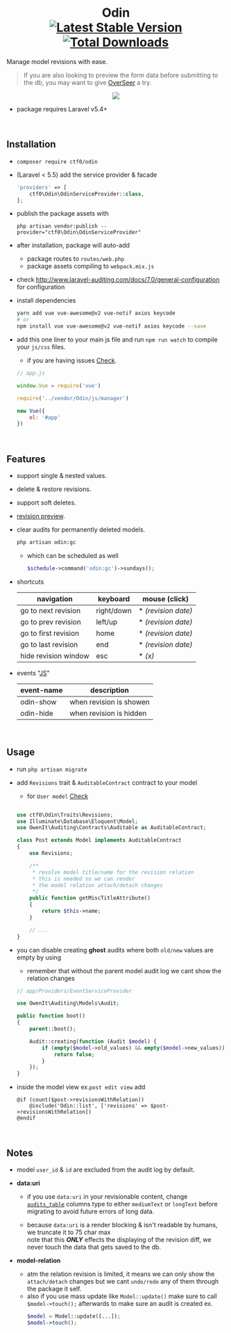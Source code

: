 <h1 align="center">
    Odin
    <br>
    <a href="https://packagist.org/packages/ctf0/odin"><img src="https://img.shields.io/packagist/v/ctf0/odin.svg" alt="Latest Stable Version" /></a> <a href="https://packagist.org/packages/ctf0/odin"><img src="https://img.shields.io/packagist/dt/ctf0/odin.svg" alt="Total Downloads" /></a>
</h1>

Manage model revisions with ease.
> If you are also looking to preview the form data before submitting to the db, you may want to give [OverSeer](https://github.com/ctf0/OverSeer) a try.

<p align="center">
    <a href="https://user-images.githubusercontent.com/7388088/33775349-be6f1696-dc46-11e7-880f-693a47d86b52.jpg"><img src="https://user-images.githubusercontent.com/7388088/33775349-be6f1696-dc46-11e7-880f-693a47d86b52.jpg"></a>
</p>

- package requires Laravel v5.4+

<br>

## Installation

- `composer require ctf0/odin`

- (Laravel < 5.5) add the service provider & facade

    ```php
    'providers' => [
        ctf0\Odin\OdinServiceProvider::class,
    ];
    ```

* publish the package assets with

    `php artisan vendor:publish --provider="ctf0\Odin\OdinServiceProvider"`

- after installation, package will auto-add
    + package routes to `routes/web.php`
    + package assets compiling to `webpack.mix.js`

- check http://www.laravel-auditing.com/docs/7.0/general-configuration for configuration

- install dependencies

    ```bash
    yarn add vue vue-awesome@v2 vue-notif axios keycode
    # or
    npm install vue vue-awesome@v2 vue-notif axios keycode --save
    ```

- add this one liner to your main js file and run `npm run watch` to compile your `js/css` files.
    + if you are having issues [Check](https://ctf0.wordpress.com/2017/09/12/laravel-mix-es6/).

    ```js
    // app.js

    window.Vue = require('vue')

    require('../vendor/Odin/js/manager')

    new Vue({
        el: '#app'
    })
    ```

<br>

## Features

- support single & nested values.
- delete & restore revisions.
- support soft deletes.
- [revision preview](https://github.com/ctf0/Odin/wiki/Preview-Revision).
- clear audits for permanently deleted models.

    ```bash
    php artisan odin:gc
    ```

    + which can be scheduled as well
      ```php
      $schedule->command('odin:gc')->sundays();
      ```

- shortcuts

    |      navigation      |  keyboard  |    mouse (click)    |
    |----------------------|------------|---------------------|
    | go to next revision  | right/down | * *(revision date)* |
    | go to prev revision  | left/up    | * *(revision date)* |
    | go to first revision | home       | * *(revision date)* |
    | go to last revision  | end        | * *(revision date)* |
    | hide revision window | esc        | * *(x)*             |

- events "[JS](https://github.com/gocanto/vuemit)"

    | event-name |       description       |
    |------------|-------------------------|
    | odin-show   | when revision is showen |
    | odin-hide   | when revision is hidden |

<br>

## Usage

- run `php artisan migrate`

- add `Revisions` trait & `AuditableContract` contract to your model
    + for `User model` [Check](http://laravel-auditing.com/docs/master/audit-resolvers)

    ```php

    use ctf0\Odin\Traits\Revisions;
    use Illuminate\Database\Eloquent\Model;
    use OwenIt\Auditing\Contracts\Auditable as AuditableContract;

    class Post extends Model implements AuditableContract
    {
        use Revisions;

        /**
         * resolve model title/name for the revision relation
         * this is needed so we can render
         * the model relation attach/detach changes
         */
        public function getMiscTitleAttribute()
        {
            return $this->name;
        }

        // ...
    }
    ```

- you can disable creating **ghost** audits where both `old/new` values are empty by using
    + remember that without the parent model audit log we cant show the relation changes

    ```php
    // app/Providers/EventServiceProvider

    use OwenIt\Auditing\Models\Audit;

    public function boot()
    {
        parent::boot();

        Audit::creating(function (Audit $model) {
            if (empty($model->old_values) && empty($model->new_values)) {
                return false;
            }
        });
    }
    ```

- inside the model view ex.`post edit view` add

    ```blade
    @if (count($post->revisionsWithRelation))
        @include('Odin::list', ['revisions' => $post->revisionsWithRelation])
    @endif
    ```

<br>

## Notes

- model `user_id` & `id` are excluded from the audit log by default.

- **data:uri**
    - if you use `data:uri` in your revisionable content, change [`audits_table`](https://github.com/owen-it/laravel-auditing/blob/958a6edd4cd4f9d61aa34f288f708644e150e866/database/migrations/audits.stub#L33-L34) columns type to either `mediumText` or `longText` before migrating to avoid future errors of long data.

    - because `data:uri` is a render blocking & isn't readable by humans, we truncate it to 75 char max<br>
        note that this ***ONLY*** effects the displaying of the revision diff, we never touch the data that gets saved to the db.

- **model-relation**
    + atm the relation revision is limited, it means we can only show the `attach/detach` changes but we cant `undo/redo` any of them through the package it self.
    + also if you use mass update like `Model::update()` make sure to call `$model->touch();` afterwards to make sure an audit is created ex.
        ```php
        $model = Model::update([...]);
        $model->touch();
        ```
